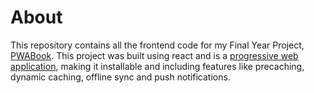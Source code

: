 # About
This repository contains all the frontend code for my Final Year Project, [PWABook](https://github.com/rosssgill/PWABook). This project was built using react and is a [progressive web application](https://web.dev/what-are-pwas/), making it installable and including features like precaching, dynamic caching, offline sync and push notifications. 